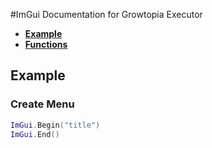 #ImGui Documentation for Growtopia Executor
* **[Example](#Example)**
* **[Functions](#functions)**

## Example

### Create Menu
```lua
ImGui.Begin("title")
ImGui.End()
```
